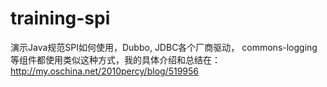# training-spi
演示Java规范SPI如何使用，Dubbo, JDBC各个厂商驱动， commons-logging等组件都使用类似这种方式，我的具体介绍和总结在：
<a href="http://my.oschina.net/2010percy/blog/519956">http://my.oschina.net/2010percy/blog/519956</a>

